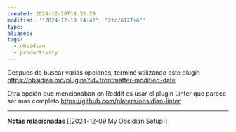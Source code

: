 ```yaml
---
created: 2024-12-10T14:35:29
modified: '"2024-12-10 14:42", "2tc/G12T+6"'
type: 
aliases: 
tags:
  - obsidian
  - productivity
---
```

Despues de buscar varias opciones, terminé utilizando este plugin  
https://obsidian.md/plugins?id=frontmatter-modified-date

Otra opción que mencionaban en Reddit es usar el plugin Linter que parece ser mas completo
https://github.com/platers/obsidian-linter



---
 **Notas relacionadas**
[[2024-12-09 My Obsidian Setup]]
